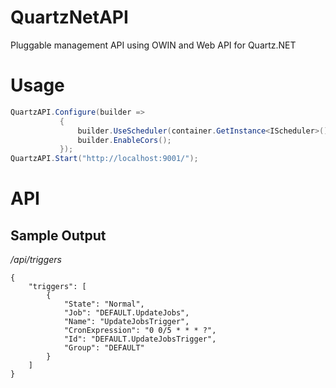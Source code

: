 QuartzNetAPI
===========

Pluggable management API using OWIN and Web API for Quartz.NET

Usage
======
```C#
QuartzAPI.Configure(builder =>
           {
               builder.UseScheduler(container.GetInstance<IScheduler>()); //This is the scheduler you are using, in this case I'm pulling out the scheduler from my structuremap container
               builder.EnableCors();
           });
QuartzAPI.Start("http://localhost:9001/");


```

API
===========

Sample Output
------------------
*/api/triggers*

```
{
    "triggers": [
        {
            "State": "Normal",
            "Job": "DEFAULT.UpdateJobs",
            "Name": "UpdateJobsTrigger",
            "CronExpression": "0 0/5 * * * ?",
            "Id": "DEFAULT.UpdateJobsTrigger",
            "Group": "DEFAULT"
        }
    ]
}
```
